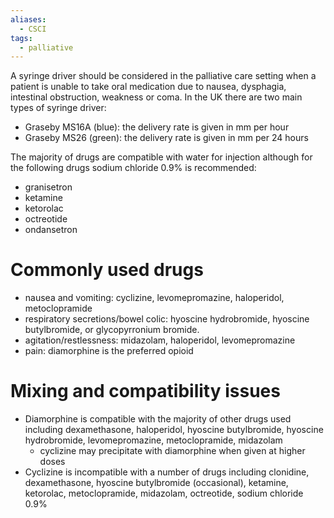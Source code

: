 ```yaml
---
aliases:
  - CSCI
tags:
  - palliative
---
```

A syringe driver should be considered in the palliative care setting when a patient is unable to take oral medication due to nausea, dysphagia, intestinal obstruction, weakness or coma. In the UK there are two main types of syringe driver:  
- Graseby MS16A (blue): the delivery rate is given in mm per hour
- Graseby MS26 (green): the delivery rate is given in mm per 24 hours
  
The majority of drugs are compatible with water for injection although for the following drugs sodium chloride 0.9% is recommended:  
- granisetron
- ketamine
- ketorolac
- octreotide
- ondansetron
# Commonly used drugs
- nausea and vomiting: cyclizine, levomepromazine, haloperidol, metoclopramide
- respiratory secretions/bowel colic: hyoscine hydrobromide, hyoscine butylbromide, or glycopyrronium bromide.
- agitation/restlessness: midazolam, haloperidol, levomepromazine
- pain: diamorphine is the preferred opioid
  
# Mixing and compatibility issues  
- Diamorphine is compatible with the majority of other drugs used including dexamethasone, haloperidol, hyoscine butylbromide, hyoscine hydrobromide, levomepromazine, metoclopramide, midazolam
    - cyclizine may precipitate with diamorphine when given at higher doses
- Cyclizine is incompatible with a number of drugs including clonidine, dexamethasone, hyoscine butylbromide (occasional), ketamine, ketorolac, metoclopramide, midazolam, octreotide, sodium chloride 0.9%